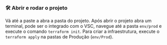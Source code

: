 
### 🛠️ Abrir e rodar o projeto

Vá até a paste a abra a pasta do projeto. Após abrir o projeto abra um terminal, pode ser o integrado com o VSC, navegue até a pasta `env/prod`  e execute o comando `terraform init`. Para criar a infraestrutura, execute o `terraform apply` na pastas de Produção (`env/Prod`).